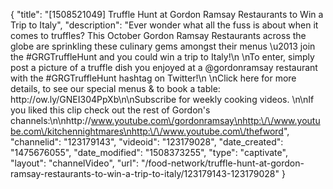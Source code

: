 {
    "title": "[1508521049] Truffle Hunt at Gordon Ramsay Restaurants to Win a Trip to Italy",
    "description": "Ever wonder what all the fuss is about when it comes to truffles? This October Gordon Ramsay Restaurants across the globe are sprinkling these culinary gems amongst their menus \u2013 join the #GRGTruffleHunt and you could win a trip to Italy!\n \nTo enter, simply post a picture of a truffle dish you enjoyed at a @gordonramsay restaurant with the #GRGTruffleHunt hashtag on Twitter!\n \nClick here for more details, to see our special menus & to book a table: http:\/\/ow.ly\/GNEI304PpXb\n\nSubscribe for weekly cooking videos. \n\nIf you liked this clip check out the rest of Gordon's channels:\n\nhttp:\/\/www.youtube.com\/gordonramsay\nhttp:\/\/www.youtube.com\/kitchennightmares\nhttp:\/\/www.youtube.com\/thefword",
    "channelid": "123179143",
    "videoid": "123179028",
    "date_created": "1475676055",
    "date_modified": "1508373255",
    "type": "captivate",
    "layout": "channelVideo",
    "url": "\/food-network\/truffle-hunt-at-gordon-ramsay-restaurants-to-win-a-trip-to-italy\/123179143-123179028"
}